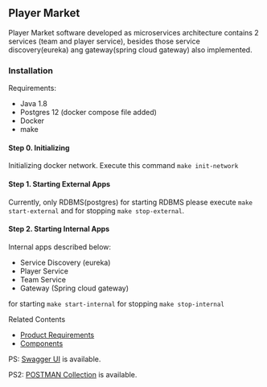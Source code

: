 ## Player Market ##

Player Market software developed as microservices architecture 
contains 2 services (team and player service), besides those 
service discovery(eureka) ang gateway(spring cloud gateway) also implemented.

### Installation ###

Requirements:
- Java 1.8
- Postgres 12 (docker compose file added)
- Docker
- make


#### Step 0. Initializing ####
Initializing docker network. Execute this command ```make init-network```

#### Step 1. Starting External Apps ####

Currently, only RDBMS(postgres) for starting 
RDBMS please execute ```make start-external``` and for stopping
```make stop-external```.

#### Step 2. Starting Internal Apps ####

Internal apps described below:
- Service Discovery (eureka)
- Player Service
- Team Service
- Gateway (Spring cloud gateway)

for starting ```make start-internal```
for stopping ```make stop-internal```

Related Contents

- [Product Requirements](./doc/requirements.md)
- [Components](./doc/component.md)

PS: [Swagger UI](http://localhost:8800/) is available.

PS2: [POSTMAN Collection](configs/PLAYER_MARKET.postman_collection.json) is available.